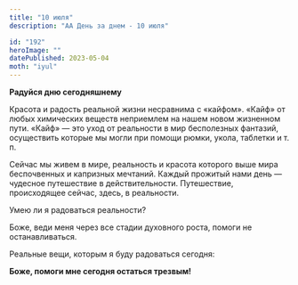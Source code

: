 ```yaml
---
title: "10 июля"
description: "АА День за днем - 10 июля"

id: "192"
heroImage: ""
datePublished: 2023-05-04
moth: "iyul"
---
```


**Радуйся дню сегодняшнему**

Красота и радость реальной жизни несравнима с «кайфом». «Кайф» от любых
химических веществ неприемлем на нашем новом жизненном пути. «Кайф» — это уход
от реальности в мир бесполезных фантазий, осуществить которые мы могли при
помощи рюмки, укола, таблетки и т. п.

Сейчас мы живем в мире, реальность и красота которого выше мира беспочвенных и
капризных мечтаний. Каждый прожитый нами день — чудесное путешествие в
действительности. Путешествие, происходящее сейчас, здесь, в реальности.

Умею ли я радоваться реальности?

Боже, веди меня через все стадии духовного роста, помоги не останавливаться.

Реальные вещи, которым я буду радоваться сегодня:

**Боже, помоги мне сегодня остаться трезвым!**
